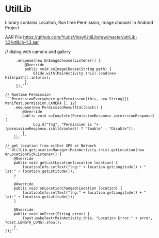 # UtilLib
Library contains Location, Run time Permission, Image chooser in Android Project

AAR File
https://github.com/YudizVinay/UtilLib/raw/master/utilLib-1.3/utilLib-1.3.aar


// dialog with camera and gallery
```UtilLib.getPhoto(this, ChooseType.REQUEST_ANY)
     .enqueue(new OnImageChooserListener() {
         @Override
         public void onImageChoose(String path) {
             Glide.with(MainActivity.this).load(new File(path)).into(iv);
         }
     });```

// Runtime Permission
```PermissionEverywhere.getPermission(this, new String[]{ Manifest.permission.CAMERA }, 12)
    .enqueue(new PermissionResultCallback() {
        @Override
        public void onComplete(PermissionResponse permissionResponse) {
             Log.d("Tag", "Permission is "+(permissionResponse.isAllGranted() ? "Enable" : "Disable"));
        }
    });```

// get location from either GPS or Network
```UtilLib.getLocationManager(MainActivity.this).getLocation(new OnLocationPickListener() {
    @Override
    public void getLastLocation(Location location) {
        locationInfo.setText("lng:" + location.getLongitude() + " lat:" + location.getLatitude());
    }

    @Override
    public void onLocationChanged(Location location) {
        locationInfo.setText("lng:" + location.getLongitude() + " lat:" + location.getLatitude());
    }

    @Override
    public void onError(String error) {
        Toast.makeText(MainActivity.this, "Location Error." + error, Toast.LENGTH_LONG).show();
    }
});```